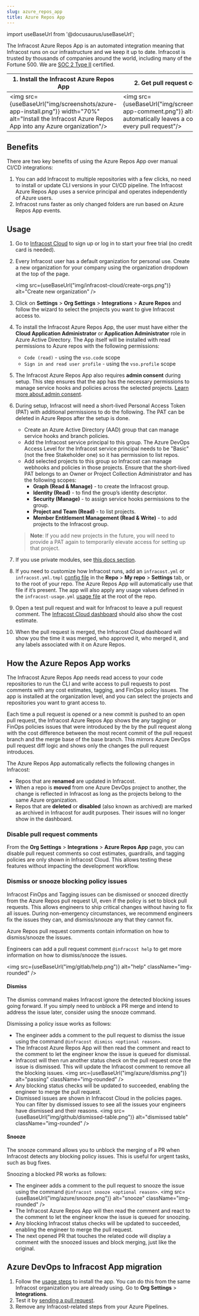 ```yaml
---
slug: azure_repos_app
title: Azure Repos App
---
```


import useBaseUrl from '@docusaurus/useBaseUrl';

The Infracost Azure Repos App is an automated integration meaning that Infracost runs on our infrastructure and we keep it up to date. Infracost is trusted by thousands of companies around the world, including many of the Fortune 500. We are <a href="https://www.infracost.io/security/" target="_self" rel="">SOC 2 Type II</a> certified.

| 1. Install the Infracost Azure Repos App | 2. Get pull request comments |
|--------------|-----------|
<img src={useBaseUrl("img/screenshots/azure-app-install.png")} width="70%" alt="Install the Infracost Azure Repos App into any Azure organization"/> | <img src={useBaseUrl("img/screenshots/azure-app-comment.png")} alt="Infracost automatically leaves a comment on every pull request"/>

## Benefits

There are two key benefits of using the Azure Repos App over manual CI/CD integrations:
1. You can add Infracost to multiple repositories with a few clicks, no need to install or update CLI versions in your CI/CD pipeline. The Infracost Azure Repos App uses a service principal and operates independently of Azure users.
2. Infracost runs faster as only changed folders are run based on Azure Repos App events.

## Usage

1. Go to [Infracost Cloud](https://dashboard.infracost.io) to sign up or log in to start your free trial (no credit card is needed).

2. Every Infracost user has a default organization for personal use. Create a new organization for your company using the organization dropdown at the top of the page.

   <img src={useBaseUrl("img/infracost-cloud/create-orgs.png")} alt="Create new organization" />

3. Click on **Settings** > **Org Settings** > **Integrations** > **Azure Repos** and follow the wizard to select the projects you want to give Infracost access to.

4. To install the Infracost Azure Repos App, the user must have either the **Cloud Application Administrator** or **Application Administrator** role in Azure Active Directory. The App itself will be installed with read permissions to Azure repos with the following permissions:
   - `Code (read)` - using the `vso.code` scope
   - `Sign in and read user profile` - using the `vso.profile` scope

5. The Infracost Azure Repos App also requires **admin consent** during setup. This step ensures that the app has the necessary permissions to manage service hooks and policies across the selected projects. [Learn more about admin consent](https://learn.microsoft.com/en-us/entra/identity/enterprise-apps/user-admin-consent-overview#admin-consent).

6. During setup, Infracost will need a short-lived Personal Access Token (PAT) with additional permissions to do the following. The PAT can be deleted in Azure Repos after the setup is done.
   - Create an Azure Active Directory (AAD) group that can manage service hooks and branch policies.
   - Add the Infracost service principal to this group. The Azure DevOps Access Level for the Infracost service principal needs to be "Basic" (not the free Stakeholder one) so it has permission to list repos.
   - Add selected projects to this group so Infracost can manage webhooks and policies in those projects.
   Ensure that the short-lived PAT belongs to an Owner or Project Collection Administrator and has the following scopes:
      - **Graph (Read & Manage)** - to create the Infracost group.
      - **Identity (Read)** - to find the group’s identity descriptor.
      - **Security (Manage)** - to assign service hooks permissions to the group.
      - **Project and Team (Read)** - to list projects.
      - **Member Entitlement Management (Read & Write)** - to add projects to the Infracost group.

   > **Note**: If you add new projects in the future, you will need to provide a PAT again to temporarily elevate access for setting up that project.

7. If you use private modules, see [this docs section](/docs/features/terraform_modules/#source-control-integrations).

8. If you need to customize how Infracost runs, add an `infracost.yml` or `infracost.yml.tmpl` [config file](/docs/features/config_file/) in the **Repo** > **My repo** > **Settings** tab, or to the root of your repo. The Azure Repos App will automatically use that file if it’s present. The app will also apply any usage values defined in the `infracost-usage.yml` [usage file](/docs/features/usage_based_resources/) at the root of the repo.

9. Open a test pull request and wait for Infracost to leave a pull request comment. The [Infracost Cloud dashboard](https://dashboard.infracost.io) should also show the cost estimate.

10. When the pull request is merged, the Infracost Cloud dashboard will show you the time it was merged, who approved it, who merged it, and any labels associated with it on Azure Repos.

## How the Azure Repos App works

The Infracost Azure Repos App needs read access to your code repositories to run the CLI and write access to pull requests to post comments with any cost estimates, tagging, and FinOps policy issues. The app is installed at the organization level, and you can select the projects and repositories you want to grant access to.

Each time a pull request is opened or a new commit is pushed to an open pull request, the Infracost Azure Repos App shows the any tagging or FinOps policies issues that were introduced by the by the pull request along with the cost difference between the most recent commit of the pull request branch and the merge base of the base branch. This mirrors Azure DevOps pull request diff logic and shows only the changes the pull request introduces.

The Azure Repos App automatically reflects the following changes in Infracost:
- Repos that are **renamed** are updated in Infracost.
- When a repo is **moved** from one Azure DevOps project to another, the change is reflected in Infracost as long as the projects belong to the same Azure organization.
- Repos that are **deleted** or **disabled** (also known as archived) are marked as archived in Infracost for audit purposes. Their issues will no longer show in the dashboard.

### Disable pull request comments

From the **Org Settings** > **Integrations** > **Azure Repos App** page, you can disable pull request comments so cost estimates, guardrails, and tagging policies are only shown in Infracost Cloud. This allows testing these features without impacting the development workflow.

### Dismiss or snooze blocking policy issues

Infracost FinOps and Tagging issues can be dismissed or snoozed directly from the Azure Repos pull request UI, even if the policy is set to block pull requests. This allows engineers to ship critical changes without having to fix all issues. During non-emergency circumstances, we recommend engineers fix the issues they can, and dismiss/snooze any that they cannot fix.

Azure Repos pull request comments contain information on how to dismiss/snooze the issues.

Engineers can add a pull request comment `@infracost help` to get more information on how to dismiss/snooze the issues.

<img src={useBaseUrl("img/gitlab/help.png")} alt="help" className="img-rounded" />

#### Dismiss

The dismiss command makes Infracost ignore the detected blocking issues going forward. If you simply need to unblock a PR merge and intend to address the issue later, consider using the snooze command.

Dismissing a policy issue works as follows:
- The engineer adds a comment to the pull request to dismiss the issue using the command `@infracost dismiss <optional reason>`.
- The Infracost Azure Repos App will then read the comment and react to the comment to let the engineer know the issue is queued for dismissal.
- Infracost will then run another status check on the pull request once the issue is dismissed. This will update the Infracost comment to remove all the blocking issues.
  <img src={useBaseUrl("img/azure/dismiss.png")} alt="passing" className="img-rounded" />
- Any blocking status checks will be updated to succeeded, enabling the engineer to merge the pull request.
- Dismissed issues are shown in Infracost Cloud in the policies pages. You can filter by dismissed issues to see all the issues your engineers have dismissed and their reasons.
  <img src={useBaseUrl("img/github/dismissed-table.png")} alt="dismissed table" className="img-rounded" />  

#### Snooze

The snooze command allows you to unblock the merging of a PR when Infracost detects any blocking policy issues. This is useful for urgent tasks, such as bug fixes.

Snoozing a blocked PR works as follows:
- The engineer adds a comment to the pull request to snooze the issue using the command `@infracost snooze <optional reason>`.
  <img src={useBaseUrl("img/azure/snooze.png")} alt="snooze" className="img-rounded" />
- The Infracost Azure Repos App will then read the comment and react to the comment to let the engineer know the issue is queued for snoozing.
- Any blocking Infracost status checks will be updated to succeeded, enabling the engineer to merge the pull request.
- The next opened PR that touches the related code will display a comment with the snoozed issues and block merging, just like the original.

## Azure DevOps to Infracost App migration

1. Follow the [usage steps](#usage) to install the app. You can do this from the same Infracost organization you are already using. Go to **Org Settings** > **Integrations**.
2. Test it by [sending a pull request](/docs/infracost_cloud/get_started/#4-send-a-pull-request).
3. Remove any Infracost-related steps from your Azure Pipelines.
